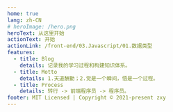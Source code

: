 ```yaml
---
home: true
lang: zh-CN
# heroImage: /hero.png
heroText: 从这里开始
actionText: 开始
actionLink: /front-end/03.Javascript/01.数据类型
features:
  - title: Blog
    details: 记录我的学习过程和构建知识体系。
  - title: Motto
    details: 1.天道酬勤；2.觉是一个瞬间，悟是一个过程。
  - title: Process
    details: 转行 -> 前端程序员 -> 程序员。
footer: MIT Licensed | Copyright © 2021-present zxy
---
```

